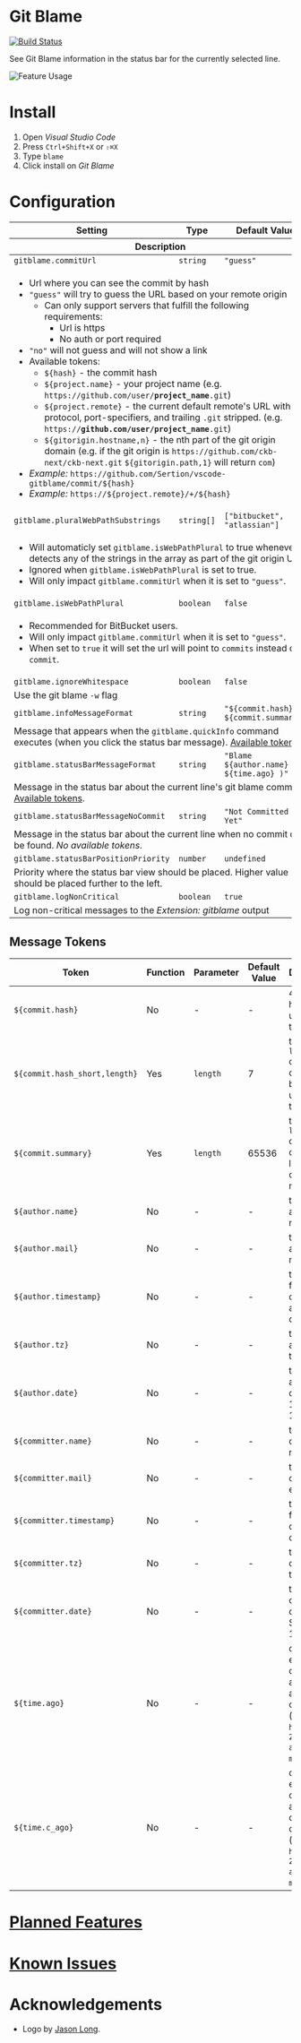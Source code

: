 # Git Blame

[![Build Status](https://travis-ci.org/Sertion/vscode-gitblame.svg?branch=master)](https://travis-ci.org/Sertion/vscode-gitblame)

See Git Blame information in the status bar for the currently selected line.

![Feature Usage](https://raw.githubusercontent.com/Sertion/vscode-gitblame/master/images/GitBlamePreview.gif)

# Install

1. Open _Visual Studio Code_
1. Press `Ctrl+Shift+X` or `⇧⌘X`
1. Type `blame`
1. Click install on _Git Blame_

# Configuration

<table>
  <thead>
    <tr>
      <th>Setting</th>
      <th>Type</th>
      <th>Default Value</th>
    </tr>
    <tr>
      <th colspan="3">Description</th>
    </tr>
  </thead>
  <tbody>
    <tr>
      <td><code>gitblame.commitUrl</code></td>
      <td><code>string</code></td>
      <td><code>"guess"</code></td>
    </tr>
    <tr>
      <td colspan="3">
        <ul>
          <li>Url where you can see the commit by hash</li>
          <li><code>"guess"</code> will try to guess the URL based on your remote origin
            <ul>
              <li>Can only support servers that fulfill the following requirements:
                <ul>
                  <li>Url is https</li>
                  <li>No auth or port required</li>
                </ul>
              </li>
          </ul>
          <li><code>"no"</code> will not guess and will not show a link</li>
          <li>Available tokens:
            <ul>
              <li><code>${hash}</code> - the commit hash</li>
              <li><code>${project.name}</code> - your project name (e.g. <code>https://github.com/user/<strong>project_name</strong>.git</code>)</li>
              <li><code>${project.remote}</code> - the current default remote's URL with the
              protocol, port-specifiers, and trailing <code>.git</code> stripped. (e.g.
              <code>https://<strong>github.com/user/project_name</strong>.git</code>)</li>
              <li><code>${gitorigin.hostname,n}</code> - the nth part of the git origin domain (e.g. if the git origin is <code>https://github.com/ckb-next/ckb-next.git</code> <code>${gitorigin.path,1}</code> will return <code>com</code>)</li>
            </ul>
          </li>
          <li><em>Example:</em> <code>https://github.com/Sertion/vscode-gitblame/commit/${hash}</code></li>
          <li><em>Example:</em> <code>https://${project.remote}/+/${hash}</code></li>
      </ul>
    </tr>
    <tr>
      <td><code>gitblame.pluralWebPathSubstrings</code></td>
      <td><code>string[]</code></td>
      <td><code>["bitbucket", "atlassian"]</code></td>
    </tr>
    <tr>
      <td colspan="3">
        <ul>
          <li>Will automaticly set <code>gitblame.isWebPathPlural</code> to true whenever it detects any of the strings in the array as part of the git origin URL.
          <li>Ignored when <code>gitblame.isWebPathPlural</code> is set to true.
          <li>Will only impact <code>gitblame.commitUrl</code> when it is set to <code>"guess"</code>.
        </ul>
      </td>
    </tr>
    <tr>
      <td><code>gitblame.isWebPathPlural</code></td>
      <td><code>boolean</code></td>
      <td><code>false</code></td>
    </tr>
    <tr>
      <td colspan="3">
        <ul>
          <li>Recommended for BitBucket users.
          <li>Will only impact <code>gitblame.commitUrl</code> when it is set to <code>"guess"</code>.
          <li>When set to <code>true</code> it will set the url will point to <code>commits</code> instead of <code>commit</code>.
        </ul>
      </td>
    </tr>
    <tr>
      <td><code>gitblame.ignoreWhitespace</code></td>
      <td><code>boolean</code></td>
      <td><code>false</code></td>
    </tr>
    <tr>
      <td colspan="3">
        Use the git blame <code>-w</code> flag
      </td>
    </tr>
    <tr>
      <td><code>gitblame.infoMessageFormat</code></td>
      <td><code>string</code></td>
      <td><code>"${commit.hash} ${commit.summary}"</code></td>
    </tr>
    <tr>
      <td colspan="3">
        Message that appears when the <code>gitblame.quickInfo</code> command executes (when you click the status bar message). <a href="#message-tokens">Available tokens</a>.
    </tr>
    <tr>
      <td><code>gitblame.statusBarMessageFormat</code></td>
      <td><code>string</code></td>
      <td><code>"Blame ${author.name} ( ${time.ago} )"</code></td>
    </tr>
    <tr>
      <td colspan="3">
        Message in the status bar about the current line's git blame commit. <a href="#message-tokens">Available tokens</a>.
      </td>
    </tr>
    <tr>
      <td><code>gitblame.statusBarMessageNoCommit</code></td>
      <td><code>string</code></td>
      <td><code>"Not Committed Yet"</code></td>
    </tr>
    <tr>
      <td colspan="3">
        Message in the status bar about the current line when no commit can be found. <em>No available tokens</em>.
      </td>
    </tr>
    <tr>
      <td><code>gitblame.statusBarPositionPriority</code></td>
      <td><code>number</code></td>
      <td><code>undefined</code></td>
    </tr>
    <tr>
      <td colspan="3">
        Priority where the status bar view should be placed. Higher value should be placed further to the left.
      </td>
    </tr>
    <tr>
      <td><code>gitblame.logNonCritical</code></td>
      <td><code>boolean</code></td>
      <td><code>true</code></td>
    </tr>
    <tr>
      <td colspan="3">
        Log non-critical messages to the <em>Extension: gitblame</em> output
      </td>
    </tr>
    <tr>
  </tbody>
</table>

## Message Tokens

| Token | Function | Parameter | Default Value | Description |
|-------|----------|-----------|---------------|-------------|
| `${commit.hash}` | No | - | - | 40-bit hash unique to the commit |
| `${commit.hash_short,length}` | Yes | `length` | 7 | the first `length` characters of the 40-bit hash unique to the commit |
| `${commit.summary}` | Yes | `length` | 65536 | the first `length` characters of the first line of the commit message |
| `${author.name}` | No | - | - | the commit author's name |
| `${author.mail}` | No | - | - | the commit author's e-mail |
| `${author.timestamp}` | No | - | - | timestamp for the commit author's commit |
| `${author.tz}` | No | - | - | the commit author's time zone |
| `${author.date}` | No | - | - | the commit author's date (ex: 1990-09-16) |
| `${committer.name}` | No | - | - | the committer's name |
| `${committer.mail}` | No | - | - | the committer's e-mail |
| `${committer.timestamp}` | No | - | - | timestamp for the committer's commit |
| `${committer.tz}` | No | - | - | the committer's time zone |
| `${committer.date}` | No | - | - | the committer's date (ex: Sep 16 1990) |
| `${time.ago}` | No | - | - | displays an estimation of how long ago the author committed (e.g. `10 hours ago`, `20 days ago`, `4 months ago`) |
| `${time.c_ago}` | No | - | - | displays an estimation of how long ago the committer committed (e.g. `10 hours ago`, `20 days ago`, `4 months ago`) |

# [Planned Features](https://github.com/Sertion/vscode-gitblame/labels/Planned)

# [Known Issues](https://github.com/Sertion/vscode-gitblame/issues)

# Acknowledgements

* Logo by [Jason Long](https://twitter.com/jasonlong).
